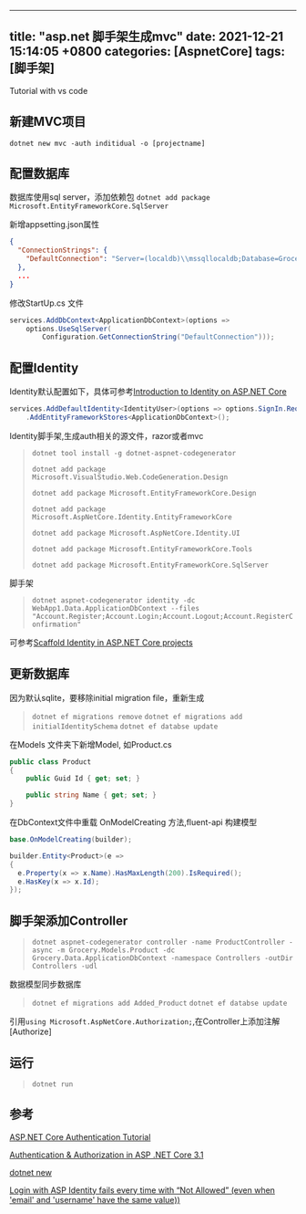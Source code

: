 
---
title: "asp.net 脚手架生成mvc"
date:  2021-12-21 15:14:05 +0800
categories: [AspnetCore]
tags: [脚手架]
---

Tutorial with vs code
## 新建MVC项目
`dotnet new mvc -auth inditidual -o [projectname]`

## 配置数据库
数据库使用sql server，添加依赖包
`dotnet add package Microsoft.EntityFrameworkCore.SqlServer`

新增appsetting.json属性
```json
{
  "ConnectionStrings": {
    "DefaultConnection": "Server=(localdb)\\mssqllocaldb;Database=Grocery;Trusted_Connection=True;MultipleActiveResultSets=true"
  },
  ...
}
```

修改StartUp.cs 文件
```cs
services.AddDbContext<ApplicationDbContext>(options =>
    options.UseSqlServer(
        Configuration.GetConnectionString("DefaultConnection")));
```

## 配置Identity
Identity默认配置如下，具体可参考[Introduction to Identity on ASP.NET Core](https://docs.microsoft.com/en-us/aspnet/core/security/authentication/identity?view=aspnetcore-5.0&tabs=netcore-cli)

```cs
services.AddDefaultIdentity<IdentityUser>(options => options.SignIn.RequireConfirmedAccount = true)
    .AddEntityFrameworkStores<ApplicationDbContext>();
```

Identity脚手架,生成auth相关的源文件，razor或者mvc
> `dotnet tool install -g dotnet-aspnet-codegenerator`
>
> `dotnet add package Microsoft.VisualStudio.Web.CodeGeneration.Design`
>
> `dotnet add package Microsoft.EntityFrameworkCore.Design`
>
> `dotnet add package Microsoft.AspNetCore.Identity.EntityFrameworkCore`
>
> `dotnet add package Microsoft.AspNetCore.Identity.UI`
>
> `dotnet add package Microsoft.EntityFrameworkCore.Tools`
>
> `dotnet add package Microsoft.EntityFrameworkCore.SqlServer`

脚手架

> `dotnet aspnet-codegenerator identity -dc WebApp1.Data.ApplicationDbContext --files "Account.Register;Account.Login;Account.Logout;Account.RegisterConfirmation"`

可参考[Scaffold Identity in ASP.NET Core projects](https://docs.microsoft.com/en-us/aspnet/core/security/authentication/scaffold-identity?view=aspnetcore-5.0&tabs=netcore-cli#scaffold-identity-into-an-mvc-project-with-authorization)


## 更新数据库

因为默认sqlite，要移除initial migration file，重新生成

> `dotnet ef migrations remove`
> `dotnet ef migrations add initialIdentitySchema`
> `dotnet ef databse update`

在Models 文件夹下新增Model, 如Product.cs

```cs
public class Product
{
    public Guid Id { get; set; }

    public string Name { get; set; }
}
```

在DbContext文件中重载 OnModelCreating 方法,fluent-api 构建模型

```cs
base.OnModelCreating(builder);

builder.Entity<Product>(e =>
{
  e.Property(x => x.Name).HasMaxLength(200).IsRequired();
  e.HasKey(x => x.Id);
});
```

## 脚手架添加Controller

> `dotnet aspnet-codegenerator controller -name ProductController -async -m Grocery.Models.Product -dc Grocery.Data.ApplicationDbContext -namespace Controllers -outDir Controllers -udl`


数据模型同步数据库
> `dotnet ef migrations add Added_Product`
> `dotnet ef databse update`

引用`using Microsoft.AspNetCore.Authorization;`,在Controller上添加注解[Authorize]

## 运行
> `dotnet run`


## 参考

[ASP.NET Core Authentication Tutorial](https://auth0.com/blog/asp-dot-net-core-authentication-tutorial/)

[Authentication & Authorization in ASP .NET Core 3.1](https://wakeupandcode.com/authentication-authorization-in-asp-net-core-3-1/)

[dotnet new](https://docs.microsoft.com/en-us/dotnet/core/tools/dotnet-new#web-options)

[Login with ASP Identity fails every time with “Not Allowed” (even when 'email' and 'username' have the same value))](https://stackoverflow.com/questions/48290976/login-with-asp-identity-fails-every-time-with-not-allowed-even-when-email-a)
